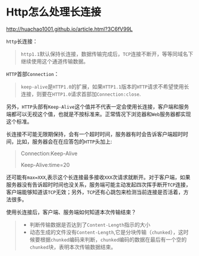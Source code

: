 # Http怎么处理长连接

http://huachao1001.github.io/article.html?3C6fV99L

`http`长连接：

> `http1.1`默认保持长连接，数据传输完成后，`TCP`连接不断开，等等同域名下继续使用这个通道传输数据。

`HTTP`首部`Connection`：

> `keep-alive`是`HTTP1.0`的扩展，如果`HTTP1.1`版本的`HTTP`请求不希望使用长连接，则要在`HTTP1.0`请求首部加`Connection:close`.

另外，`HTTP`头部有`Keep-Alive`这个值并不代表一定会使用长连接，客户端和服务端都可以无视这个值，也就是不按标准来。正常情况下浏览器和`Web`服务器都实现这个标准。

长连接不可能无限期保持，会有一个超时时间，服务器有时会告诉客户端超时时间，比如，服务器会在在应答包的`HTTP`头加上:

> Connection:Keep-Alive
>
> Keep-Alive:time=20

还可能有`max=XXX`,表示这个长连接最多接收`XXX`次请求就断开。对于客户端，如果服务器没有告诉超时时间也没关系，服务端可能主动发起四次挥手断开`TCP`连接，客户端能够知道该`TCP`无效；另外，`TCP`还有心跳包来检测当前连接是否活着，方法很多。

使用长连接后，客户端、服务端如何知道本次传输结束？

> - 判断传输数据是否达到了`Content-Length`指示的大小
> - 动态生成的文件没有`Content-Length`,它是分块传输（`chunked`），这时候要根据`chunked`编码来判断，`chunked`编码的数据在最后有一个空的`chunked`块，表明本次传输数据结束。